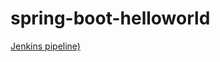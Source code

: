 # spring-boot-helloworld

[Jenkins pipeline)](https://github.com/ShengzhenFu/spring-boot-helloworld/blob/main/pictures/jenkinsPipeline.png)

